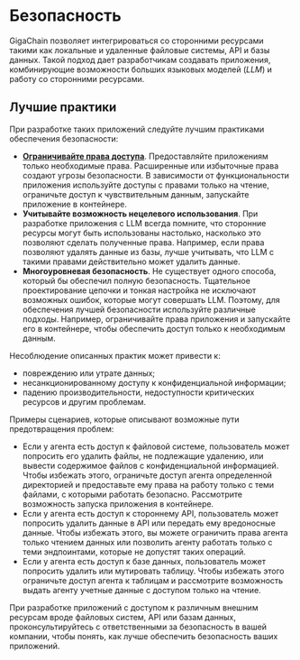# Безопасность

GigaChain позволяет интегрироваться со сторонними ресурсами такими как локальные и удаленные файловые системы, API и базы данных. Такой подход дает разработчикам создавать приложения, комбинирующие возможности больших языковых моделей (*LLM*) и работу со сторонними ресурсами.

## Лучшие практики

При разработке таких приложений следуйте лучшим практиками обеспечения безопасности:

* [**Ограничивайте права доступа**](https://ru.wikipedia.org/wiki/%D0%9F%D1%80%D0%B8%D0%BD%D1%86%D0%B8%D0%BF_%D0%BC%D0%B8%D0%BD%D0%B8%D0%BC%D0%B0%D0%BB%D1%8C%D0%BD%D1%8B%D1%85_%D0%BF%D1%80%D0%B8%D0%B2%D0%B8%D0%BB%D0%B5%D0%B3%D0%B8%D0%B9). Предоставляйте приложениям только необходимые права. Расширенные или избыточные права создают угрозы безопасности. В зависимости от функциональности приложения используйте доступы с правами только на чтение, ограничьте доступ к чувствительным данным, запускайте приложение в контейнере.
* **Учитывайте возможность нецелевого использования**. При разработке приложения с LLM всегда помните, что сторонние ресурсы могут быть использованы настолько, насколько это позволяют сделать полученные права. Например, если права позволяют удалять данные из базы, лучше учитывать, что LLM с такими правами действительно может удалить данные.
* **Многоуровневая безопасность**. Не существует одного способа, который бы обеспечил полную безопасность. Тщательное проектирование цепочки и тонкая настройка не исключают возможных ошибок, которые могут совершать LLM. Поэтому, для обеспечения лучшей безопасности используйте различные подходы. Например, ограничивайте права приложения и запускайте его в контейнере, чтобы обеспечить доступ только к необходимым данным.

Несоблюдение описанных практик может привести к:

* повреждению или утрате данных;
* несанкционированному доступу к конфиденциальной информации;
* падению производительности, недоступности критических ресурсов и другим проблемам.

Примеры сценариев, которые описывают возможные пути предотвращения проблем:

* Если у агента есть доступ к файловой системе, пользователь может попросить его удалить файлы, не подлежащие удалению, или вывести содержимое файлов с конфиденциальной информацией. Чтобы избежать этого, ограничьте доступ агента определенной директорией и предоставьте ему права на работу только с теми файлами, с которыми работать безопасно. Рассмотрите возможность запуска приложения в контейнере.
* Если у агента есть доступ к стороннему API, пользователь может попросить удалить данные в API или передать ему вредоносные данные. Чтобы избежать этого, вы можете ограничить права агента только чтением данных или позволить агенту работать только с теми эндпоинтами, которые не допустят таких операций.
* Если у агента есть доступ к базе данных, пользователь может попросить удалить или мутировать таблицу. Чтобы избежать этого ограничьте доступ агента к таблицам и рассмотрите возможность выдать агенту учетные данные с доступом только на чтение.

При разработке приложений с доступом к различным внешним ресурсам вроде файловых систем, API или базам данных, проконсультируйтесь с ответственными за безопасность в вашей компании, чтобы понять, как лучше обеспечить безопасность ваших приложений.